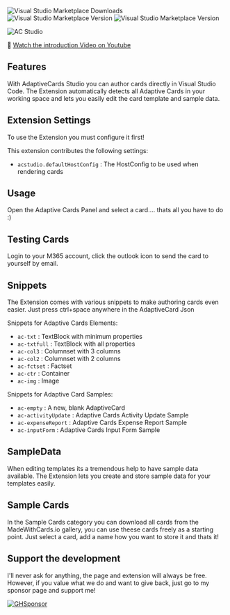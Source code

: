 ![Visual Studio Marketplace Downloads](https://img.shields.io/visual-studio-marketplace/d/madewithcardsio.adaptivecardsstudiobeta)
![Visual Studio Marketplace Version](https://img.shields.io/visual-studio-marketplace/v/madewithcardsio.adaptivecardsstudiobeta)
![Visual Studio Marketplace Version](https://img.shields.io/github/sponsors/deejaytc)


![AC Studio ](https://madewithcards.blob.core.windows.net/uploads/29bb3d02-2158-40b8-8420-4dd1f15da34c-acstudio.png)

🎥 [Watch the introduction Video on Youtube ](https://www.youtube.com/watch?v=pMoy1peu81Q)


## Features

With AdaptiveCards Studio you can author cards directly in Visual Studio Code. The Extension automatically detects all Adaptive Cards in your working space and lets you easily edit the card template and sample data.

## Extension Settings

To use the Extension you must configure it first!

This extension contributes the following settings:

-   `acstudio.defaultHostConfig`  : The HostConfig to be used when rendering cards

## Usage
Open the Adaptive Cards Panel and select a card.... thats all you have to do :)

## Testing Cards
Login to your M365 account, click the outlook icon to send the card to yourself by email. 

## Snippets
The Extension comes with various snippets to make authoring cards even easier. Just press ctrl+space anywhere in the AdaptiveCard Json

Snippets for Adaptive Cards Elements:
-   `ac-txt`  : TextBlock with minimum properties
-   `ac-txtfull`  : TextBlock with all properties
-   `ac-col3`  : Columnset with 3 columns
-   `ac-col2`  : Columnset with 2 columns
-   `ac-fctset`  : Factset
-   `ac-ctr`  : Container
-   `ac-img`  : Image

Snippets for Adaptive Card Samples:
-   `ac-empty`  : A new, blank AdaptiveCard
-   `ac-activityUpdate`  : Adaptive Cards Activity Update Sample
-   `ac-expenseReport`  : Adaptive Cards Expense Report Sample
-   `ac-inputForm`  : Adaptive Cards Input Form Sample


## SampleData

When editing templates its a tremendous help to have sample data available. The Extension lets you create and store sample data for your templates easily.

## Sample Cards

In the Sample Cards category you can download all cards from the MadeWithCards.io gallery, you can use theese cards freely as a starting point. Just select a card, add a name how you want to store it and thats it!

## Support the development
I'll never ask for anything, the page and extension will always be free. However, if you value what we do and want to give back, just go to my sponsor page and support me!

[![GHSponsor](https://img.shields.io/github/sponsors/deejaytc?label=Sponsor%20me%20on%20Github)](https://img.shields.io/github/sponsors/deejaytc)

